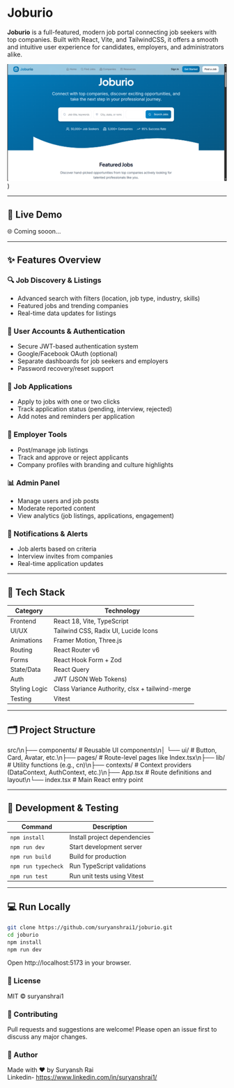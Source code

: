 # Joburio

**Joburio** is a full-featured, modern job portal connecting job seekers with top companies. Built with React, Vite, and TailwindCSS, it offers a smooth and intuitive user experience for candidates, employers, and administrators alike.

![Joburio Screenshot](image-1.png)) 

---

## 🚀 Live Demo

🌐 Coming sooon...

---

## ✨ Features Overview

### 🔍 Job Discovery & Listings
- Advanced search with filters (location, job type, industry, skills)
- Featured jobs and trending companies
- Real-time data updates for listings

### 👥 User Accounts & Authentication
- Secure JWT-based authentication system
- Google/Facebook OAuth (optional)
- Separate dashboards for job seekers and employers
- Password recovery/reset support

### 🧾 Job Applications
- Apply to jobs with one or two clicks
- Track application status (pending, interview, rejected)
- Add notes and reminders per application

### 🏢 Employer Tools
- Post/manage job listings
- Track and approve or reject applicants
- Company profiles with branding and culture highlights

### 📊 Admin Panel
- Manage users and job posts
- Moderate reported content
- View analytics (job listings, applications, engagement)

### 🔔 Notifications & Alerts
- Job alerts based on criteria
- Interview invites from companies
- Real-time application updates

---

## 🧱 Tech Stack

| Category       | Technology                                        |
|----------------|----------------------------------------------------|
| Frontend       | React 18, Vite, TypeScript                         |
| UI/UX          | Tailwind CSS, Radix UI, Lucide Icons               |
| Animations     | Framer Motion, Three.js                            |
| Routing        | React Router v6                                    |
| Forms          | React Hook Form + Zod                              |
| State/Data     | React Query                                        |
| Auth           | JWT (JSON Web Tokens)                              |
| Styling Logic  | Class Variance Authority, clsx + tailwind-merge   |
| Testing        | Vitest                                             |

---

## 🗂️ Project Structure

src/\n├── components/  # Reusable UI components\n│   └── ui/        # Button, Card, Avatar, etc.\n├── pages/         # Route-level pages like Index.tsx\n├── lib/           # Utility functions (e.g., cn)\n├── contexts/      # Context providers (DataContext, AuthContext, etc.)\n├── App.tsx        # Route definitions and layout\n└── index.tsx      # Main React entry point


---

## 🧪 Development & Testing

| Command             | Description                            |
|---------------------|----------------------------------------|
| `npm install`       | Install project dependencies           |
| `npm run dev`       | Start development server               |
| `npm run build`     | Build for production                   |
| `npm run typecheck` | Run TypeScript validations             |
| `npm run test`      | Run unit tests using Vitest            |

---

## 💻 Run Locally

```bash
git clone https://github.com/suryanshrai1/joburio.git
cd joburio
npm install
npm run dev
```
Open http://localhost:5173 in your browser.

### 📄 License
MIT © suryanshrai1

### 🤝 Contributing
Pull requests and suggestions are welcome! Please open an issue first to discuss any major changes.

### 👤 Author
Made with ❤️ by Suryansh Rai  
Linkedin- https://www.linkedin.com/in/suryanshrai1/